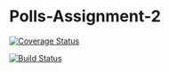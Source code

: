 # Polls-Assignment-2
[![Coverage Status](https://coveralls.io/repos/github/hh2752/Polls-Assignment-2/badge.svg?branch=main)](https://coveralls.io/github/hh2752/Polls-Assignment-2?branch=main)


[![Build Status](https://app.travis-ci.com/hh2752/Polls-Assignment-2.svg?branch=main)](https://app.travis-ci.com/hh2752/Polls-Assignment-2)